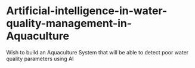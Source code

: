 # Artificial-intelligence-in-water-quality-management-in-Aquaculture
Wish to build an Aquaculture System that will be able to detect poor water quality parameters using AI
